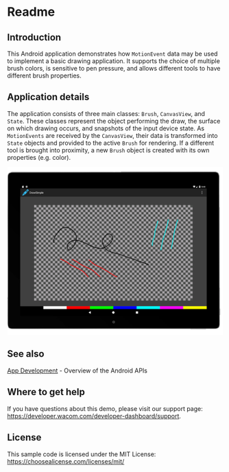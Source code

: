 # Readme

## Introduction
This Android application demonstrates how ```MotionEvent``` data may be used to implement a basic drawing application. It supports the choice of multiple brush colors, is sensitive to pen pressure, and allows different tools to have different brush properties.

## Application details
The application consists of three main classes: ```Brush```, ```CanvasView```, and ```State```. These classes represent the object performing the draw, the surface on which drawing occurs, and snapshots of the input device state. As ```MotionEvents``` are received by the ```CanvasView```, their data is transformed into ```State``` objects and provided to the active ```Brush``` for rendering. If a different tool is brought into proximity, a new ```Brush``` object is created with its own properties (e.g. color).

![Draw Simple application user interface image](./Media/sc-rm-draw-simple.png)

## See also
[App Development](https://developer-docs.wacom.com/android-digitizer/docs/app-development) - Overview of the Android APIs

## Where to get help
If you have questions about this demo, please visit our support page: https://developer.wacom.com/developer-dashboard/support.

## License
This sample code is licensed under the MIT License: https://choosealicense.com/licenses/mit/